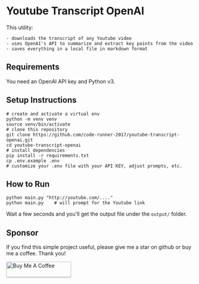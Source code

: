 # Youtube Transcript OpenAI

This utility:

    - downloads the transcript of any Youtube video
    - uses OpenAI's API to summarize and extract key points from the video
    - saves everything in a local file in markdown format

## Requirements

You need an OpenAI API key and Python v3. 

## Setup Instructions

    # create and activate a virtual env
    python -m venv venv
    source venv/bin/activate
    # clone this repository
    git clone https://github.com/code-runner-2017/youtube-transcript-openai.git
    cd youtube-transcript-openai
    # install dependencies
    pip install -r requirements.txt
    cp .env.example .env
    # customize your .env file with your API KEY, adjust prompts, etc.

## How to Run

    python main.py "http://youtube.com/...."
    python main.py    # will prompt for the Youtube link

Wait a few seconds and you'll get the output file under the `output/` folder.

## Sponsor

If you find this simple project useful, please give me a star on github or buy me a coffee. Thank you!

<a href="https://buymeacoffee.com/igliop3" target="_blank"><img src="https://www.buymeacoffee.com/assets/img/custom_images/orange_img.png" alt="Buy Me A Coffee" style="height: 41px !important;width: 174px !important;box-shadow: 0px 3px 2px 0px rgba(190, 190, 190, 0.5) !important;-webkit-box-shadow: 0px 3px 2px 0px rgba(190, 190, 190, 0.5) !important;" ></a>
